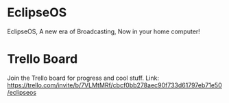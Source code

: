 
# EclipseOS
EclipseOS, A new era of Broadcasting, Now in your home computer!

# Trello Board
Join the Trello board for progress and cool stuff.
Link: https://trello.com/invite/b/7VLMtMRf/cbcf0bb278aec90f733d61797eb71e50/eclipseos
